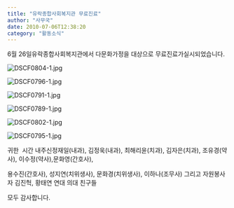 ```yaml
---
title: "유락종합사회복지관 무료진료"
author: "사무국"
date: 2010-07-06T12:38:20
category: "활동소식"
---
```


6월 26일유락종합사회복지관에서 다문화가정을 대상으로 무료진료가실시되었습니다.

![DSCF0804-1.jpg](/files/attach/images/2318/412/002/b8ded090761049fcfc77cc7965ab4a3c.)

![DSCF0796-1.jpg](/files/attach/images/2318/412/002/a81f3fa4006eef24f12bb77c8ed25023.)

![DSCF0791-1.jpg](/files/attach/images/2318/412/002/8c822eabab2671d941b1d86022654ff4.)

![DSCF0789-1.jpg](/files/attach/images/2318/412/002/721e443e20ec9be2ef9b16fbed78f902.)

![DSCF0802-1.jpg](/files/attach/images/2318/412/002/80fc5e6d03f0906f6138c3791fbc6183.)

![DSCF0795-1.jpg](/files/attach/images/2318/412/002/5eb4efa79faec943219f8505ff63b3d3.)

귀한  시간 내주신정재일(내과), 김정욱(내과), 최해리윤(치과), 김자은(치과), 조유경(약사), 이수정(약사),문화영(간호사),

용수진(간호사), 성지연(치위생사), 문화경(치위생사), 이하나(조무사) 그리고 자원봉사자 김진헉, 황태연 연대 의대 친구들

모두 감사합니다.
